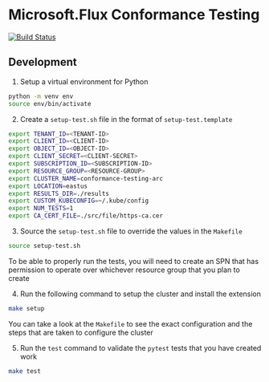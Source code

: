 # Microsoft.Flux Conformance Testing

[![Build Status](https://dev.azure.com/ClusterConfigurationAgent/ClusterConfigurationAgent/_apis/build/status/Microsoft.Flux%20Conformance?branchName=main)](https://dev.azure.com/ClusterConfigurationAgent/ClusterConfigurationAgent/_build/latest?definitionId=46&branchName=main)

## Development

1. Setup a virtual environment for Python

```bash
python -m venv env
source env/bin/activate
```

2. Create a `setup-test.sh` file in the format of `setup-test.template`

```bash
export TENANT_ID=<TENANT-ID>
export CLIENT_ID=<CLIENT-ID>
export OBJECT_ID=<OBJECT-ID>
export CLIENT_SECRET=<CLIENT-SECRET>
export SUBSCRIPTION_ID=<SUBSCRIPTION-ID>
export RESOURCE_GROUP=<RESOURCE-GROUP>
export CLUSTER_NAME=conformance-testing-arc
export LOCATION=eastus
export RESULTS_DIR=./results
export CUSTOM_KUBECONFIG=~/.kube/config
export NUM_TESTS=1
export CA_CERT_FILE=./src/file/https-ca.cer
```

3. Source the `setup-test.sh` file to override the values in the `Makefile`

```bash
source setup-test.sh
```

To be able to properly run the tests, you will need to create an SPN that has permission to operate over whichever resource group that you plan to create

4. Run the following command to setup the cluster and install the extension

```bash
make setup
```

You can take a look at the `Makefile` to see the exact configuration and the steps that are taken to configure the cluster

5. Run the `test` command to validate the `pytest` tests that you have created work

```bash
make test
```
